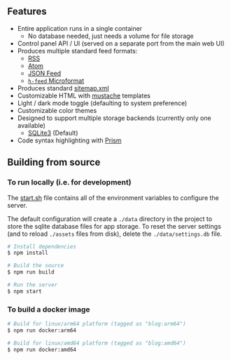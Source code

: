 
## Features

- Entire application runs in a single container
	- No database needed, just needs a volume for file storage
- Control panel API / UI (served on a separate port from the main web UI)
- Produces multiple standard feed formats:
	- [RSS](https://www.rssboard.org/rss-specification)
	- [Atom](https://datatracker.ietf.org/doc/html/rfc4287)
	- [JSON Feed](https://www.jsonfeed.org/)
	- [`h-feed` Microformat](https://microformats.org/wiki/h-feed)
- Produces standard [sitemap.xml](https://www.sitemaps.org/protocol.html)
- Customizable HTML with [mustache](https://mustache.github.io/) templates
- Light / dark mode toggle (defaulting to system preference)
- Customizable color themes
- Designed to support multiple storage backends (currently only one available)
	- [SQLite3](https://www.sqlite.org/index.html) (Default)
- Code syntax highlighting with [Prism](https://prismjs.com/)



## Building from source

### To run locally (i.e. for development)

The [start.sh](./start.sh) file contains all of the environment variables to configure the server.

The default configuration will create a `./data` directory in the project to store the sqlite database files for app storage. To reset the server settings (and to reload `./assets` files from disk), delete the `./data/settings.db` file.

```bash
# Install dependencies
$ npm install

# Build the source
$ npm run build

# Run the server
$ npm start
```

### To build a docker image

```bash
# Build for linux/arm64 platform (tagged as "blog:arm64")
$ npm run docker:arm64

# Build for linux/amd64 platform (tagged as "blog:amd64")
$ npm run docker:amd64
```
